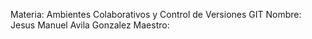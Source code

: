 Materia: Ambientes Colaborativos y Control de Versiones GIT
Nombre: Jesus Manuel Avila Gonzalez
Maestro:

